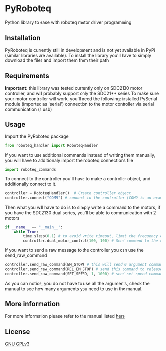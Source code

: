 # PyRoboteq

Python library to ease with roboteq motor driver programming


## Installation

PyRoboteq is currently still in development and is not yet available in PyPi (similar libraries are available).
To install the library you'll have to simply download the files and import them from their path


## Requirements 

**Important:** this library was tested currently only on SDC2130 motor controller, and will probably support only the SDC21** series
To make sure your motor controller will work, you'll need the following:
installed PySerial module (imported as 'serial')
connection to the motor controller via serial communication (a usb)


## Usage

Import the PyRoboteq package
```python
from roboteq_handler import RoboteqHandler
```
If you want to use additional commands instead of writing them manually, you will have to additionaly import the roboteq connections file
```python
import roboteq_commands
```
To connect to the controller you'll have to make a controller object, and additionally connect to it.
```python
controller = RoboteqHandler()  # Create controller object
controller.connect("COM9") # connect to the controller (COM9 is an example for windows)
```
Then what you will have to do is to simply write a command to the motors, if you have the SDC2130 dual series, you'll be able to communication with 2 motors
```python
if __name__ == "__main__":
    while True:
        time.sleep(0.1) # to avoid write timeout, limit the frequency of sending the signal (not needed anymore as of new release)
        controller.dual_motor_control(100, 100) # Send command to the controller
```

If you want to send a raw message to the controller you can use the send_raw_command
```python
controller.send_raw_command(EM_STOP) # this will send 0 argument command for emergency stop
controller.send_raw_command(REL_EM_STOP) # send this command to release it
controller.send_raw_command(SET_SPEED, 1, 1000) # send set speed command to channel 1 (first argument) with the value of up to 1000 RPM (second argument)
```
As you can notice, you do not have to use all the arguments, check the manual to see how many arguments you need to use in the manual.

## More information
For more information please refer to the manual listed [here](https://www.roboteq.com/docman-list/motor-controllers-documents-and-files/documentation/user-manual/272-roboteq-controllers-user-manual-v17/file)

## License
[GNU GPLv3](https://choosealicense.com/licenses/gpl-3.0/)

